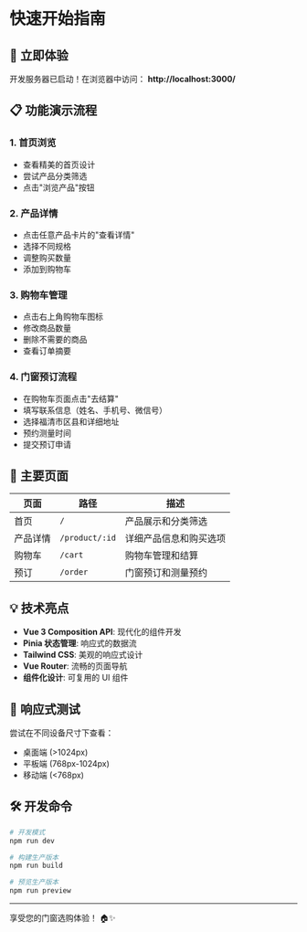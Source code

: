 # 快速开始指南

## 🚀 立即体验

开发服务器已启动！在浏览器中访问：
**http://localhost:3000/**

## 📋 功能演示流程

### 1. 首页浏览
- 查看精美的首页设计
- 尝试产品分类筛选
- 点击"浏览产品"按钮

### 2. 产品详情
- 点击任意产品卡片的"查看详情"
- 选择不同规格
- 调整购买数量
- 添加到购物车

### 3. 购物车管理
- 点击右上角购物车图标
- 修改商品数量
- 删除不需要的商品
- 查看订单摘要

### 4. 门窗预订流程
- 在购物车页面点击"去结算"
- 填写联系信息（姓名、手机号、微信号）
- 选择福清市区县和详细地址
- 预约测量时间
- 提交预订申请

## 🎯 主要页面

| 页面 | 路径 | 描述 |
|------|------|------|
| 首页 | `/` | 产品展示和分类筛选 |
| 产品详情 | `/product/:id` | 详细产品信息和购买选项 |
| 购物车 | `/cart` | 购物车管理和结算 |
| 预订 | `/order` | 门窗预订和测量预约 |

## 💡 技术亮点

- **Vue 3 Composition API**: 现代化的组件开发
- **Pinia 状态管理**: 响应式的数据流
- **Tailwind CSS**: 美观的响应式设计
- **Vue Router**: 流畅的页面导航
- **组件化设计**: 可复用的 UI 组件

## 📱 响应式测试

尝试在不同设备尺寸下查看：
- 桌面端 (>1024px)
- 平板端 (768px-1024px) 
- 移动端 (<768px)

## 🛠️ 开发命令

```bash
# 开发模式
npm run dev

# 构建生产版本
npm run build

# 预览生产版本
npm run preview
```

---

享受您的门窗选购体验！ 🏠✨ 